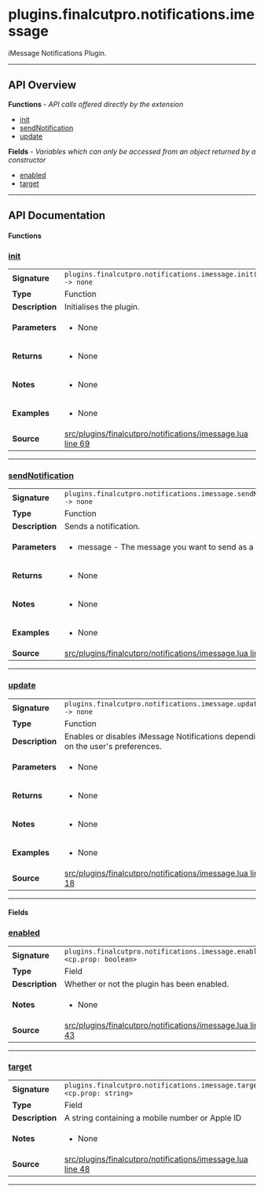 # plugins.finalcutpro.notifications.imessage

iMessage Notifications Plugin.

---

## API Overview
**Functions** - _API calls offered directly by the extension_
 * [init](#init)
 * [sendNotification](#sendnotification)
 * [update](#update)

**Fields** - _Variables which can only be accessed from an object returned by a constructor_
 * [enabled](#enabled)
 * [target](#target)


---

## API Documentation

#### Functions


### [init](#init)

|                                             |                                                                                     |
| --------------------------------------------|-------------------------------------------------------------------------------------|
| **Signature**                               | `plugins.finalcutpro.notifications.imessage.init() -> none`                                                                    |
| **Type**                                    | Function                                                                     |
| **Description**                             | Initialises the plugin.                                                                     |
| **Parameters**                              | <ul><li>None</li></ul> |
| **Returns**                                 | <ul><li>None</li></ul>          |
| **Notes**                                   | <ul><li>None</li></ul> |
| **Examples**                                | <ul><li>None</li></ul> |
| **Source**                                  | [src/plugins/finalcutpro/notifications/imessage.lua line 69](https://github.com/CommandPost/CommandPost/blob/develop/src/plugins/finalcutpro/notifications/imessage.lua#L69) |

---


### [sendNotification](#sendnotification)

|                                             |                                                                                     |
| --------------------------------------------|-------------------------------------------------------------------------------------|
| **Signature**                               | `plugins.finalcutpro.notifications.imessage.sendNotification(message) -> none`                                                                    |
| **Type**                                    | Function                                                                     |
| **Description**                             | Sends a notification.                                                                     |
| **Parameters**                              | <ul><li>message - The message you want to send as a string.</li></ul> |
| **Returns**                                 | <ul><li>None</li></ul>          |
| **Notes**                                   | <ul><li>None</li></ul> |
| **Examples**                                | <ul><li>None</li></ul> |
| **Source**                                  | [src/plugins/finalcutpro/notifications/imessage.lua line 53](https://github.com/CommandPost/CommandPost/blob/develop/src/plugins/finalcutpro/notifications/imessage.lua#L53) |

---


### [update](#update)

|                                             |                                                                                     |
| --------------------------------------------|-------------------------------------------------------------------------------------|
| **Signature**                               | `plugins.finalcutpro.notifications.imessage.update() -> none`                                                                    |
| **Type**                                    | Function                                                                     |
| **Description**                             | Enables or disables iMessage Notifications depending on the user's preferences.                                                                     |
| **Parameters**                              | <ul><li>None</li></ul> |
| **Returns**                                 | <ul><li>None</li></ul>          |
| **Notes**                                   | <ul><li>None</li></ul> |
| **Examples**                                | <ul><li>None</li></ul> |
| **Source**                                  | [src/plugins/finalcutpro/notifications/imessage.lua line 18](https://github.com/CommandPost/CommandPost/blob/develop/src/plugins/finalcutpro/notifications/imessage.lua#L18) |

---

#### Fields


### [enabled](#enabled)

|                                             |                                                                                     |
| --------------------------------------------|-------------------------------------------------------------------------------------|
| **Signature**                               | `plugins.finalcutpro.notifications.imessage.enabled <cp.prop: boolean>`                                                                    |
| **Type**                                    | Field                                                                     |
| **Description**                             | Whether or not the plugin has been enabled.                                                                     |
| **Notes**                                   | <ul><li>None</li></ul> |
| **Source**                                  | [src/plugins/finalcutpro/notifications/imessage.lua line 43](https://github.com/CommandPost/CommandPost/blob/develop/src/plugins/finalcutpro/notifications/imessage.lua#L43) |

---


### [target](#target)

|                                             |                                                                                     |
| --------------------------------------------|-------------------------------------------------------------------------------------|
| **Signature**                               | `plugins.finalcutpro.notifications.imessage.target <cp.prop: string>`                                                                    |
| **Type**                                    | Field                                                                     |
| **Description**                             | A string containing a mobile number or Apple ID                                                                     |
| **Notes**                                   | <ul><li>None</li></ul> |
| **Source**                                  | [src/plugins/finalcutpro/notifications/imessage.lua line 48](https://github.com/CommandPost/CommandPost/blob/develop/src/plugins/finalcutpro/notifications/imessage.lua#L48) |

---

